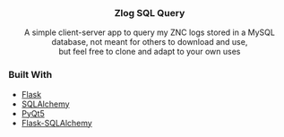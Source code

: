 <!--
*** Readme template generously copied from https://github.com/othneildrew/Best-README-Template/blob/master/BLANK_README.md
-->

<br />
<p align="center">
  <a href="https://github.com/BytesAndCoffee/zlog-sql-query"></a>

  <h3 align="center">Zlog SQL Query</h3>

  <p align="center">
    A simple client-server app to query my ZNC logs stored in a MySQL database, not meant for others to download and use, <br />
    but feel free to clone and adapt to your own uses
  </p>
</p>

### Built With

* [Flask](https://github.com/pallets/flask)
* [SQLAlchemy](https://github.com/sqlalchemy/sqlalchemy)
* [PyQt5](https://pypi.org/project/PyQt5/)
* [Flask-SQLAlchemy](https://github.com/pallets/flask-sqlalchemy)
